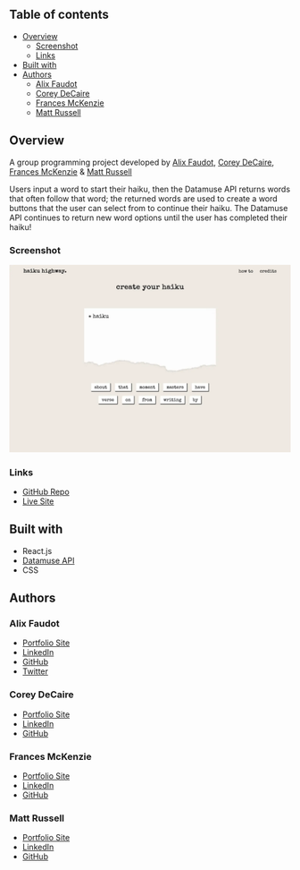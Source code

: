 ## Table of contents

- [Overview](#overview)
  - [Screenshot](#screenshot)
  - [Links](#links)
- [Built with](#built-with)
- [Authors](#authors)
  - [Alix Faudot](#alix-faudot)
  - [Corey DeCaire](#corey-decaire)
  - [Frances McKenzie](#frances-mckenzie)
  - [Matt Russell](#matt-russell)

## Overview

A group programming project developed by [Alix Faudot](#alix-faudot), [Corey DeCaire](#corey-decaire), [Frances McKenzie](#frances-mckenzie) & [Matt Russell](#matt-russell)

Users input a word to start their haiku, then the Datamuse API returns words that often follow that word; the returned words are used to create a word buttons that the user can select from to continue their haiku. The Datamuse API continues to return new word options until the user has completed their haiku!

### Screenshot

![](./screenshot.webp)

### Links

- [GitHub Repo](https://github.com/haiku-highway/haiku-highway)
- [Live Site](https://haiku-highway.netlify.app/)

## Built with

- React.js
- [Datamuse API](https://www.datamuse.com/api/)
- CSS

## Authors

### Alix Faudot 

- [Portfolio Site](https://www.alixfaudot.com/)
- [LinkedIn](https://www.linkedin.com/in/alixfaudot/)
- [GitHub](https://github.com/alixfcodes)
- [Twitter](https://twitter.com/alixfcodes)

### Corey DeCaire 

- [Portfolio Site](https://www.coreydecaire.com/)
- [LinkedIn](https://www.linkedin.com/in/corey-decaire-621160134/)
- [GitHub](https://github.com/CoreyDeCaire)

### Frances McKenzie

- [Portfolio Site](https://francesm.dev)
- [LinkedIn](https://www.linkedin.com/in/fr-ncesm/)
- [GitHub](https://github.com/frances-m)

### Matt Russell

- [Portfolio Site](https://www.matthewrussell.dev/)
- [LinkedIn](https://www.linkedin.com/in/matthew-russell-dev/)
- [GitHub](https://github.com/MttRussell)

